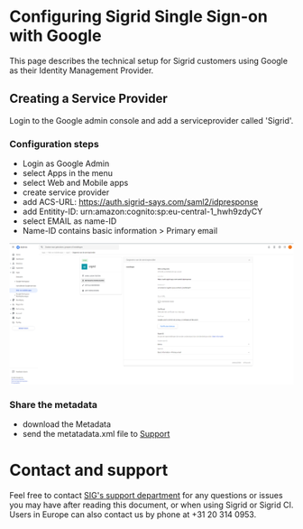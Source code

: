 Configuring Sigrid Single Sign-on with Google
===============================================

This page describes the technical setup for Sigrid customers using Google as their Identity Management Provider.

## Creating a Service Provider

Login to the Google admin console and add a serviceprovider called 'Sigrid'.

### Configuration steps

- Login as Google Admin
- select Apps in the menu
- select Web and Mobile apps
- create service provider
- add ACS-URL: https://auth.sigrid-says.com/saml2/idpresponse
- add Entitity-ID: urn:amazon:cognito:sp:eu-central-1_hwh9zdyCY
- select EMAIL as name-ID
- Name-ID contains basic information > Primary email

<img src="../images/google-saml-1.png" width="800" /><br />

### Share the metadata

- download the Metadata
- send the metatadata.xml file to [Support](mailto:support@softwareimprovementgroup.com)


# Contact and support
Feel free to contact [SIG's support department](mailto:support@softwareimprovementgroup.com) for any questions or issues you may have after reading this document, or when using Sigrid or Sigrid CI. Users in Europe can also contact us by phone at +31 20 314 0953.
